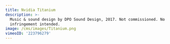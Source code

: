 ```yaml
---
title: Nvidia Titanium
description: >-
  Music & sound design by DPO Sound Design, 2017. Not commissioned. No copyright
  infringement intended.
image: /cms/images/Titanium.png
vimeoID: '223796279'
---
```




